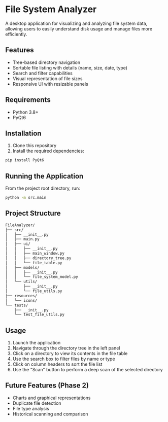 # File System Analyzer

A desktop application for visualizing and analyzing file system data, allowing users to easily understand disk usage and manage files more efficiently.

## Features

- Tree-based directory navigation
- Sortable file listing with details (name, size, date, type)
- Search and filter capabilities
- Visual representation of file sizes
- Responsive UI with resizable panels

## Requirements

- Python 3.8+
- PyQt6

## Installation

1. Clone this repository
2. Install the required dependencies:

```bash
pip install PyQt6
```

## Running the Application

From the project root directory, run:

```bash
python -m src.main
```

## Project Structure

```bash
FileAnalyzer/
├── src/
│   ├── __init__.py
│   ├── main.py
│   ├── ui/
│   │   ├── __init__.py
│   │   ├── main_window.py
│   │   ├── directory_tree.py
│   │   └── file_table.py
│   ├── models/
│   │   ├── __init__.py
│   │   └── file_system_model.py
│   └── utils/
│       ├── __init__.py
│       └── file_utils.py
├── resources/
│   └── icons/
└── tests/
    ├── __init__.py
    └── test_file_utils.py
```

## Usage

1. Launch the application
2. Navigate through the directory tree in the left panel
3. Click on a directory to view its contents in the file table
4. Use the search box to filter files by name or type
5. Click on column headers to sort the file list
6. Use the "Scan" button to perform a deep scan of the selected directory

## Future Features (Phase 2)

- Charts and graphical representations
- Duplicate file detection
- File type analysis
- Historical scanning and comparison
